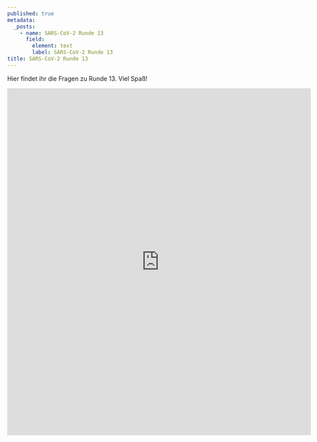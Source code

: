 ```yaml
---
published: true
metadata:
  _posts:
    - name: SARS-CoV-2 Runde 13
      field:
        element: text
        label: SARS-CoV-2 Runde 13
title: SARS-CoV-2 Runde 13
---
```

Hier findet ihr die Fragen zu Runde 13. Viel Spaß!

<iframe src="https://forms.gle/47AXzcLmxo7TMZU79" width="700" height="800" frameborder="0" marginheight="0" marginwidth="10"></iframe>
